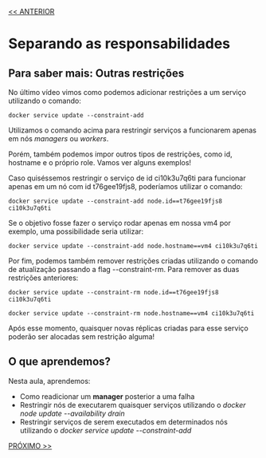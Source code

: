 [<< ANTERIOR](https://github.com/pvreboucas/docker-swarm-orquestrador/tree/aula-03/aulas)

# Separando as responsabilidades

## Para saber mais: Outras restrições

No último vídeo vimos como podemos adicionar restrições a um serviço utilizando o comando:

```
docker service update --constraint-add
```

Utilizamos o comando acima para restringir serviços a funcionarem apenas em nós *managers* ou *workers*.

Porém, também podemos impor outros tipos de restrições, como id, hostname e o próprio role. Vamos ver alguns exemplos!

Caso quiséssemos restringir o serviço de id ci10k3u7q6ti para funcionar apenas em um nó com id t76gee19fjs8, poderíamos utilizar o comando:

```
docker service update --constraint-add node.id==t76gee19fjs8 ci10k3u7q6ti
```

Se o objetivo fosse fazer o serviço rodar apenas em nossa vm4 por exemplo, uma possibilidade seria utilizar:

```
docker service update --constraint-add node.hostname==vm4 ci10k3u7q6ti
```

Por fim, podemos também remover restrições criadas utilizando o comando de atualização passando a flag --constraint-rm. Para remover as duas restrições anteriores:

```
docker service update --constraint-rm node.id==t76gee19fjs8 ci10k3u7q6ti

docker service update --constraint-rm node.hostname==vm4 ci10k3u7q6ti

```

Após esse momento, quaisquer novas réplicas criadas para esse serviço poderão ser alocadas sem restrição alguma!

## O que aprendemos?

Nesta aula, aprendemos:

* Como readicionar um **manager** posterior a uma falha
* Restringir nós de executarem quaisquer serviços utilizando o *docker node update --availability drain*
* Restringir serviços de serem executados em determinados nós utilizando o *docker service update --constraint-add*



[PRÓXIMO >>](https://github.com/pvreboucas/docker-swarm-orquestrador/tree/aula-05/aulas)

